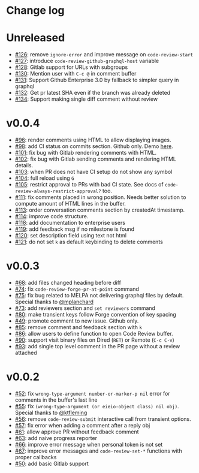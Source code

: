 # Change log

# Unreleased

- [#126](https://github.com/wandersoncferreira/code-review/pull/126): remove `ignore-error` and improve message on `code-review-start`
- [#127](https://github.com/wandersoncferreira/code-review/pull/127): introduce `code-review-github-graphql-host` variable
- [#128](https://github.com/wandersoncferreira/code-review/pull/128): Gitlab support for URLs with subgroups
- [#130](https://github.com/wandersoncferreira/code-review/pull/130): Mention user with `C-c @` in comment buffer
- [#131](https://github.com/wandersoncferreira/code-review/pull/131): Support Github Enterprise 3.0 by fallback to simpler query in graphql
- [#132](https://github.com/wandersoncferreira/code-review/pull/132): Get pr latest SHA even if the branch was already deleted
- [#134](https://github.com/wandersoncferreira/code-review/pull/134): Support making single diff comment without review

# v0.0.4

- [#96](https://github.com/wandersoncferreira/code-review/pull/96): render comments using HTML to allow displaying images.
- [#98](https://github.com/wandersoncferreira/code-review/pull/98): add CI status on commits section. Github only. Demo [here](https://github.com/wandersoncferreira/code-review/pull/98).
- [#101](https://github.com/wandersoncferreira/code-review/pull/101): fix bug with Gitlab rendering comments with HTML.
- [#102](https://github.com/wandersoncferreira/code-review/pull/102): fix bug with Gitlab sending comments and rendering HTML details.
- [#103](https://github.com/wandersoncferreira/code-review/pull/103): when PR does not have CI setup do not show any symbol
- [#104](https://github.com/wandersoncferreira/code-review/pull/104): full reload using `G`
- [#105](https://github.com/wandersoncferreira/code-review/pull/105): restrict approval to PRs with bad CI state. See docs of `code-review-always-restrict-approval?` too.
- [#111](https://github.com/wandersoncferreira/code-review/pull/111): fix comments placed in wrong position. Needs better solution to compute amount of HTML lines in the buffer.
- [#113](https://github.com/wandersoncferreira/code-review/pull/113): order conversation comments section by createdAt timestamp.
- [#114](https://github.com/wandersoncferreira/code-review/pull/114): improve code structure.
- [#118](https://github.com/wandersoncferreira/code-review/pull/118): add documentation to enterprise users
- [#119](https://github.com/wandersoncferreira/code-review/pull/119): add feedback msg if no milestone is found
- [#120](https://github.com/wandersoncferreira/code-review/pull/120): set description field using text not html
- [#121](https://github.com/wandersoncferreira/code-review/pull/121): do not set `k` as default keybinding to delete comments

# v0.0.3

- [#68](https://github.com/wandersoncferreira/code-review/pull/68): add files changed heading before diff
- [#74](https://github.com/wandersoncferreira/code-review/pull/74): fix `code-review-forge-pr-at-point` command
- [#75](https://github.com/wandersoncferreira/code-review/pull/75): fix bug related to MELPA not delivering graphql files by default. Special thanks to [@mplanchard](https://github.com/mplanchard)
- [#73](https://github.com/wandersoncferreira/code-review/pull/73): add reviewers section and `set reviewers` command
- [#80](https://github.com/wandersoncferreira/code-review/pull/80): make transient keys follow Forge convention of key spacing
- [#49](https://github.com/wandersoncferreira/code-review/pull/46): promote comment to new issue. Github only.
- [#85](https://github.com/wandersoncferreira/code-review/pull/85): remove comment and feedback section with `k`
- [#86](https://github.com/wandersoncferreira/code-review/pull/86): allow users to define function to open Code Review buffer.
- [#90](https://github.com/wandersoncferreira/code-review/pull/90): support visit binary files on Dired (`RET`) or Remote (`C-c C-v`)
- [#93](https://github.com/wandersoncferreira/code-review/pull/93): add single top level comment in the PR page without a review attached


# v0.0.2

- [#52](https://github.com/wandersoncferreira/code-review/pull/52): fix `wrong-type-argument number-or-marker-p nil` error for comments in the buffer's last line
- [#55](https://github.com/wandersoncferreira/code-review/pull/55): fix `(wrong-type-argument (or eieio-object class) nil obj)`. Special thanks to [@ktfleming](https://github.com/ktfleming)
- [#56](https://github.com/wandersoncferreira/code-review/pull/56): remove `code-review-submit` interactive call from transient options.
- [#57](https://github.com/wandersoncferreira/code-review/pull/57): fix error when adding a comment after a reply obj
- [#61](https://github.com/wandersoncferreira/code-review/pull/61): allow approve PR without feedback comment
- [#63](https://github.com/wandersoncferreira/code-review/pull/63): add naive progress reporter
- [#66](https://github.com/wandersoncferreira/code-review/pull/66): improve error message when personal token is not set
- [#67](https://github.com/wandersoncferreira/code-review/pull/67): improve error messages and `code-review-set-*` functions with proper callbacks
- [#50](https://github.com/wandersoncferreira/code-review/pull/50): add basic Gitlab support
